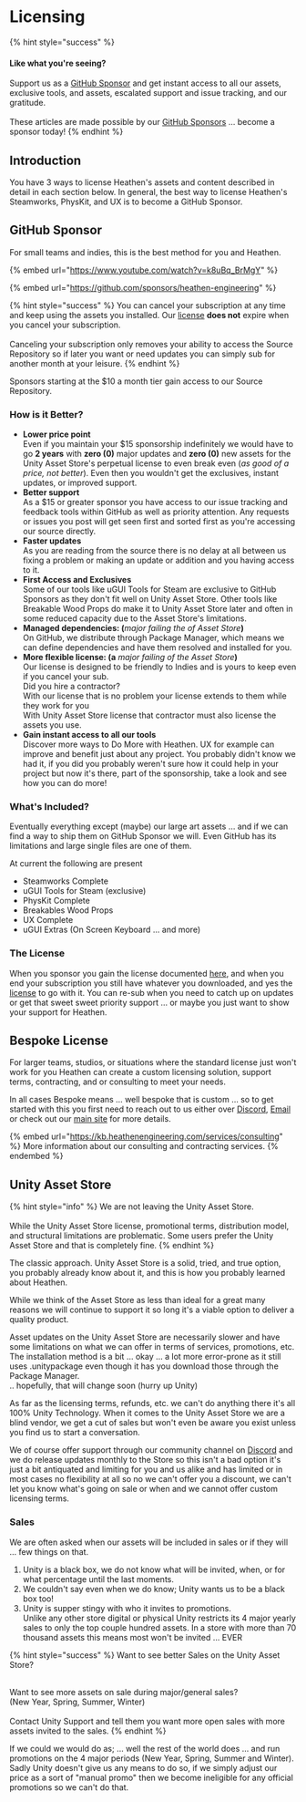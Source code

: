 # Licensing

{% hint style="success" %}
#### Like what you're seeing?

Support us as a [GitHub Sponsor](./) and get instant access to all our assets, exclusive tools, and assets, escalated support and issue tracking, and our gratitude.\
\
These articles are made possible by our [GitHub Sponsors](./) ... become a sponsor today!
{% endhint %}

## Introduction

You have 3 ways to license Heathen's assets and content described in detail in each section below. In general, the best way to license Heathen's Steamworks, PhysKit, and UX is to become a GitHub Sponsor.

## GitHub Sponsor

For small teams and indies, this is the best method for you and Heathen.

{% embed url="https://www.youtube.com/watch?v=k8uBq_BrMgY" %}

{% embed url="https://github.com/sponsors/heathen-engineering" %}

{% hint style="success" %}
You can cancel your subscription at any time and keep using the assets you installed. Our [license](../where-to-buy/heathen-license-agreement.md) **does not** expire when you cancel your subscription.\
\
Canceling your subscription only removes your ability to access the Source Repository so if later you want or need updates you can simply sub for another month at your leisure.
{% endhint %}

Sponsors starting at the $10 a month tier gain access to our Source Repository.

### How is it Better?

* **Lower price point**\
  Even if you maintain your $15 sponsorship indefinitely we would have to go **2 years** with **zero (0)** major updates and **zero (0)** new assets for the Unity Asset Store's perpetual license to even break even (_as good of a price, not better_). Even then you wouldn't get the exclusives, instant updates, or improved support.
* **Better support**\
  As a $15 or greater sponsor you have access to our issue tracking and feedback tools within GitHub as well as priority attention. Any requests or issues you post will get seen first and sorted first as you're accessing our source directly.
* **Faster updates**\
  As you are reading from the source there is no delay at all between us fixing a problem or making an update or addition and you having access to it.
* **First Access and Exclusives**\
  Some of our tools like uGUI Tools for Steam are exclusive to GitHub Sponsors as they don't fit well on Unity Asset Store. Other tools like Breakable Wood Props do make it to Unity Asset Store later and often in some reduced capacity due to the Asset Store's limitations.
* **Managed dependencies: (**_major failing the of Asset Store_**)**\
  On GitHub, we distribute through Package Manager, which means we can define dependencies and have them resolved and installed for you.
* **More flexible license: (a** _major failing of the Asset Store_**)**\
  Our license is designed to be friendly to Indies and is yours to keep even if you cancel your sub.\
  Did you hire a contractor?\
  With our license that is no problem your license extends to them while they work for you\
  With Unity Asset Store license that contractor must also license the assets you use.&#x20;
* **Gain instant access to all our tools**\
  Discover more ways to Do More with Heathen. UX for example can improve and benefit just about any project. You probably didn't know we had it, if you did you probably weren't sure how it could help in your project but now it's there, part of the sponsorship, take a look and see how you can do more!

### What's Included?

Eventually everything except (maybe) our large art assets … and if we can find a way to ship them on GitHub Sponsor we will. Even GitHub has its limitations and large single files are one of them.

At current the following are present

* Steamworks Complete
* uGUI Tools for Steam (exclusive)
* PhysKit Complete
* Breakables Wood Props
* UX Complete
* uGUI Extras (On Screen Keyboard ... and more)

### The License

When you sponsor you gain the license documented [here](../where-to-buy/heathen-license-agreement.md), and when you end your subscription you still have whatever you downloaded, and yes the [license](../where-to-buy/heathen-license-agreement.md) to go with it. You can re-sub when you need to catch up on updates or get that sweet sweet priority support … or maybe you just want to show your support for Heathen.

## Bespoke License

For larger teams, studios, or situations where the standard license just won't work for you Heathen can create a custom licensing solution, support terms, contracting, and or consulting to meet your needs.

In all cases Bespoke means … well bespoke that is custom … so to get started with this you first need to reach out to us either over [Discord](https://discord.gg/6X3xrRc), [Email ](mailto://support@heathen.group?subject=Bespoke%20Licensing)or check out our [main site](https://heathen.group) for more details.

{% embed url="https://kb.heathenengineering.com/services/consulting" %}
More information about our consulting and contracting services.
{% endembed %}

## Unity Asset Store

{% hint style="info" %}
We are not leaving the Unity Asset Store.\
\
While the Unity Asset Store license, promotional terms, distribution model, and structural limitations are problematic. Some users prefer the Unity Asset Store and that is completely fine.&#x20;
{% endhint %}

The classic approach. Unity Asset Store is a solid, tried, and true option, you probably already know about it, and this is how you probably learned about Heathen.

While we think of the Asset Store as less than ideal for a great many reasons we will continue to support it so long it's a viable option to deliver a quality product.

Asset updates on the Unity Asset Store are necessarily slower and have some limitations on what we can offer in terms of services, promotions, etc. The installation method is a bit … okay … a lot more error-prone as it still uses .unitypackage even though it has you download those through the Package Manager.\
.. hopefully, that will change soon (hurry up Unity)

As far as the licensing terms, refunds, etc. we can't do anything there it's all 100% Unity Technology. When it comes to the Unity Asset Store we are a blind vendor, we get a cut of sales but won't even be aware you exist unless you find us to start a conversation.

We of course offer support through our community channel on [Discord](https://discord.gg/6X3xrRc) and we do release updates monthly to the Store so this isn't a bad option it's just a bit antiquated and limiting for you and us alike and has limited or in most cases no flexibility at all so no we can't offer you a discount, we can't let you know what's going on sale or when and we cannot offer custom licensing terms.

### Sales

We are often asked when our assets will be included in sales or if they will … few things on that.

1. Unity is a black box, we do not know what will be invited, when, or for what percentage until the last moments.
2. We couldn't say even when we do know; Unity wants us to be a black box too!
3. Unity is supper stingy with who it invites to promotions. \
   Unlike any other store digital or physical Unity restricts its 4 major yearly sales to only the top couple hundred assets. In a store with more than 70 thousand assets this means most won't be invited … EVER

{% hint style="success" %}
Want to see better Sales on the Unity Asset Store?

\
Want to see more assets on sale during major/general sales? \
(New Year, Spring, Summer, Winter)\
\
Contact Unity Support and tell them you want more open sales with more assets invited to the sales.
{% endhint %}

If we could we would do as; … well the rest of the world does … and run promotions on the 4 major periods (New Year, Spring, Summer and Winter). Sadly Unity doesn't give us any means to do so, if we simply adjust our price as a sort of "manual promo" then we become ineligible for any official promotions so we can't do that.
